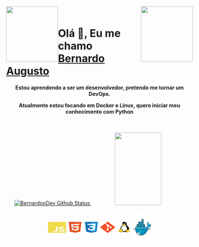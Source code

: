 
<br><img align="left"  height="150" width="140" src="https://loogart.com/img/loogmoji/iconic/loogmoji-of-jon-snow_by-loogart.png">
<img align="right"  height="150" width="140" src="https://loogart.com/img/loogmoji/iconic/loogmoji-of-darth-vader_by-loogart.png"><br>
<h1> Olá 👋, Eu me chamo <a href="https://www.linkedin.com/in/bernardo-augusto-dev/" target="_blank">Bernardo Augusto</a></h1>

<div align="center">
  <p align="center"><strong> Estou aprendendo a ser um desenvolvedor, pretendo me tornar um DevOps.</p> <p align="center"> Atualmente estou focando em Docker e Linux, quero iniciar meu conhecimento com Python </strong></p>
</div>
<br>
<br>
 <div align="center">
  <a href="https://github.com/BernardooDev">
    <img width="49%" height="195px" src="https://github-readme-stats.vercel.app/api?username=BernardooDev&show_icons=true&count_private=true&hide_border=true&title_color=00bfbf&icon_color=00bfbf&text_color=c9d1d9&bg_color=0d1117&border_radius=0" alt="BernardooDev Github Status"/> 
    <img width="50%" height="196px" src="https://github-readme-stats.vercel.app/api/top-langs/?username=BernardooDev&layout=compact&hide_border=true&title_color=00bfbf&text_color=00bfbf&bg_color=0d1117&border_radius=0" />
  </a>
</div>
<div align="center" valign="top"><br>
  <img align="center" alt="Js" height="30" width="50" src="https://raw.githubusercontent.com/devicons/devicon/master/icons/javascript/javascript-plain.svg">
  <img align="center" alt="HTML" height="30" width="40" src="https://raw.githubusercontent.com/devicons/devicon/master/icons/html5/html5-original.svg">
  <img align="center" alt="CSS" height="30" width="40" src="https://raw.githubusercontent.com/devicons/devicon/master/icons/css3/css3-original.svg">
  <img align="center" alt="git" height="30" width="40" src="https://raw.githubusercontent.com/devicons/devicon/master/icons/git/git-original.svg">
  <img align="center" alt="linux" height="30" width="40" src="https://raw.githubusercontent.com/devicons/devicon/master/icons/linux/linux-original.svg">
  <img align="center" alt="Docker" height="80" width="50" src="https://github.com/devicons/devicon/blob/master/icons/docker/docker-original.svg">
</div><br>
<br>

